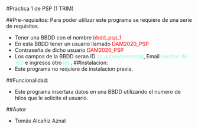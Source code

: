 #Practica 1 de PSP (1 TRIM)

##Pre-requisitos:
Para poder utilizar este programa se requiere de una serie de requisitos.
+ Tener una BBDD con el nombre <font color="red">bbdd_psp_1</font>
+ En esta BBDD tener un usuario llamado <font color="red">DAM2020_PSP</font>
+ Contraseña de dicho usuario <font color="red">DAM2020_PSP</font>
+ Los campos de la BBDD seran ID <font color="aquamarine">int autoincremental</font>, Email <font color="aquamarine">varchar de 100</font> e ingresos otro <font color="aquamarine">int</font> .
##Instalacion:
+ Este programa no requiere de instalacion previa.

##Funcionalidad:
+ Este programa insertara datos en una BBDD utilizando el numero de hilos que le solicite el usuario.

##Autor

+ Tomás Alcañiz Aznal

